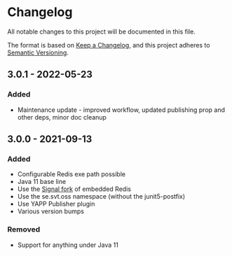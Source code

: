 # Changelog

All notable changes to this project will be documented in this file.

The format is based on [Keep a Changelog](https://keepachangelog.com/en/1.0.0/),
and this project adheres to [Semantic Versioning](https://semver.org/spec/v2.0.0.html).

## 3.0.1 - 2022-05-23

### Added

- Maintenance update - improved workflow, updated publishing prop and other deps, minor doc cleanup

## 3.0.0 - 2021-09-13

### Added
- Configurable Redis exe path possible
- Java 11 base line
- Use the [Signal fork](https://github.com/signalapp/embedded-redis) of embedded Redis
- Use the se.svt.oss namespace (without the junit5-postfix)
- Use YAPP Publisher plugin
- Various version bumps

### Removed
- Support for anything under Java 11

